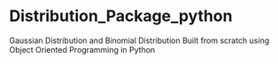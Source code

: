 # Distribution_Package_python
Gaussian Distribution and Binomial Distribution Built from scratch using Object Oriented Programming in Python
